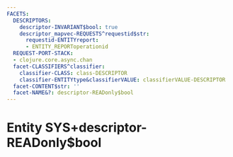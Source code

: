 ```yaml
---
FACETS:
  DESCRIPTORS:
    descriptor-INVARIANT$bool: true
    descriptor_mapvec-REQUESTS^requestid$str:
      requestid-ENTITYreport:
      - ENTITY_REPORToperationid
  REQUEST-PORT-STACK:
  - clojure.core.async.chan
  facet-CLASSIFIERS^classifier:
    classifier-CLASS: class-DESCRIPTOR
    classifier-ENTITYtype&classifierVALUE: classifierVALUE-DESCRIPTOR
  facet-CONTENT$str: ''
  facet-NAME&?: descriptor-READonly$bool
---
```

# Entity SYS+descriptor-READonly$bool

